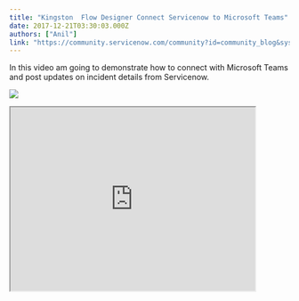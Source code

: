 ```yaml
---
title: "Kingston  Flow Designer Connect Servicenow to Microsoft Teams"
date: 2017-12-21T03:30:03.000Z
authors: ["Anil"]
link: "https://community.servicenow.com/community?id=community_blog&sys_id=9f8d2a69dbd0dbc01dcaf3231f961963"
---
```

<p>In this video am going to demonstrate how to connect with Microsoft Teams and post updates on incident details from Servicenow.</p><p></p><p><img   class="image-1 jive-image" src="b4813802db1c5f048c8ef4621f96197b.iix" style="max-width: 1200px; max-height: 900px;"/></p><p><iframe src="https://youtube.com/embed/vESyxXC8MJM" width="440" height="330"/></p>